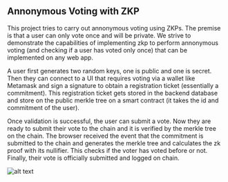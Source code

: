 ## Annonymous Voting with ZKP

This project tries to carry out annonymous voting using ZKPs. The premise is that a user can only vote once and will be private. We strive to demonstrate the capabilities of implementing zkp to perform annonymous voting (and checking if a user has voted only once) that can be implemented on any web app. 

A user first generates two random keys, one is public and one is secret. Then they can connect to a UI that requires voting via a wallet like Metamask and sign a signature to obtain a registration ticket (essentially a commitment). This registration ticket gets stored in the backend database and store on the public merkle tree on a smart contract (it takes the id and commitment of the user). 

Once validation is successful, the user can submit a vote. Now they are ready to submit their vote to the chain and it is verified by the merkle tree on the chain. The browser received the event that the commitment is submitted to the chain and generates the merkle tree and calculates the zk proof with its nullifier. This checks if the voter has voted before or not. Finally, their vote is officially submitted and logged on chain. 

![alt text](https://github.com/[username]/[reponame]/blob/[branch]/image.jpg?raw=true)
